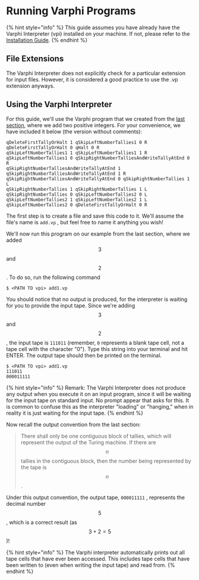 # Running Varphi Programs

{% hint style="info" %}
This guide assumes you have already have the Varphi Interpreter (vpi) installed on your machine. If not, please refer to the [Installation Guide](https://app.gitbook.com/o/hMeTnvPNTmM7sZRSGpuI/s/rKaYRM7NKhGo5JuTSl9j/).
{% endhint %}

## File Extensions

The Varphi Interpreter does not explicitly check for a particular extension for input files. However, it is considered a good practice to use the .vp extension anyways.&#x20;

## Using the Varphi Interpreter

For this guide, we'll use the Varphi program that we created from the [last section](your-first-varphi-program.md), where we add two positive integers. For your convenience, we have included it below (the version without comments):

```
qDeleteFirstTallyOrHalt 1 qSkipLeftNumberTallies1 0 R
qDeleteFirstTallyOrHalt 0 qHalt 0 R
qSkipLeftNumberTallies1 1 qSkipLeftNumberTallies1 1 R
qSkipLeftNumberTallies1 0 qSkipRightNumberTalliesAndWriteTallyAtEnd 0 R
qSkipRightNumberTalliesAndWriteTallyAtEnd 1 qSkipRightNumberTalliesAndWriteTallyAtEnd 1 R
qSkipRightNumberTalliesAndWriteTallyAtEnd 0 qSkipRightNumberTallies 1 L
qSkipRightNumberTallies 1 qSkipRightNumberTallies 1 L
qSkipRightNumberTallies 0 qSkipLeftNumberTallies2 0 L
qSkipLeftNumberTallies2 1 qSkipLeftNumberTallies2 1 L
qSkipLeftNumberTallies2 0 qDeleteFirstTallyOrHalt 0 R
```

The first step is to create a file and save this code to it. We'll assume the file's name is `add.vp` , but feel free to name it anything you wish!

We'll now run this program on our example from the last section, where we added $$3$$ and $$2$$. To do so, run the following command

```shell-session
$ <PATH TO vpi> add1.vp
```

You should notice that no output is produced, for the interpreter is waiting for you to provide the input tape. Since we're adding $$3$$ and $$2$$, the input tape is `111011` (remember, `0` represents a blank tape cell, not a tape cell with the character "0"). Type this string into your terminal and hit ENTER. The output tape should then be printed on the terminal.

```shell-session
$ <PATH TO vpi> add1.vp
111011
000011111
```

{% hint style="info" %}
Remark: The Varphi Interpreter does not produce any output when you execute it on an input program, since it will be waiting for the input tape on standard input. No prompt appear that asks for this. It is common to confuse this as the interpreter "loading" or "hanging," when in reality it is just waiting for the input tape.
{% endhint %}

Now recall the output convention from the last section:

> There shall only be one contiguous block of tallies, which will represent the output of the Turing machine. If there are $$n$$ tallies in the contiguous block, then the number being represented by the tape is $$n$$.

Under this output convention, the output tape, `000011111` , represents the decimal number $$5$$, which is a correct result (as $$3 + 2 = 5$$)!&#x20;

{% hint style="info" %}
The Varphi interpreter automatically prints out all tape cells that have ever been accessed. This includes tape cells that have been written to (even when writing the input tape) and read from.
{% endhint %}
